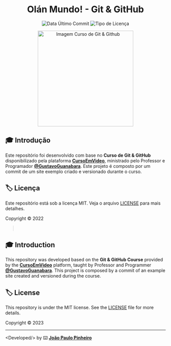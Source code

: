 <h1 align="center">
   Olán Mundo! - Git & GitHub
</h1>

<p align="center">
   <img alt="Data Último Commit" src="https://img.shields.io/github/last-commit/dev-pinheiro-joao/ola-mundo">
   <img alt="Tipo de Licença" src="https://img.shields.io/github/license/dev-pinheiro-joao/ola-mundo">
</p>

<p align="center">
   <img alt="Imagem Curso de Git & Github" src="https://www.cursoemvideo.com/wp-content/uploads/bb-plugin/cache/git-1-circle-b469e86e38ebb09f48ca09dbba863ca9-5d48cb37edbef.png" height=300px>
</p>

## 🎓 Introdução

Este repositório foi desenvolvido com base no **Curso de Git & GitHub** disponibilizado pela plataforma [**CursoEmVideo**](https://www.github.com/cursoemvideo/), ministrado pelo Professor e Programador [**@GustavoGuanabara**](https://www.github.com/gustavoguanabara/). Este projeto é composto por um commit de um site exemplo criado e versionado durante o curso.

## 🏷️ Licença 

Este repositório está sob a licença MIT. Veja o arquivo [LICENSE](LICENSE) para mais detalhes.

Copyright :copyright: 2022

>  

## 🎓 Introduction

This repository was developed based on the **Git & GitHub Course** provided by the [**CursoEmVideo**](https://www.github.com/cursoemvideo/) platform, taught by Professor and Programmer [**@GustavoGuanabara**](https://www.github.com/gustavoguanabara/). This project is composed by a commit of an example site created and versioned during the course.

## 🏷️ License 

This repository is under the MIT license. See the [LICENSE](LICENSE) file for more details.

Copyright :copyright: 2023

--------------

&lt;Developed/&gt; by ⌨️ [**João Paulo Pinheiro**](https://github.com/dev-pinheiro-joao)
